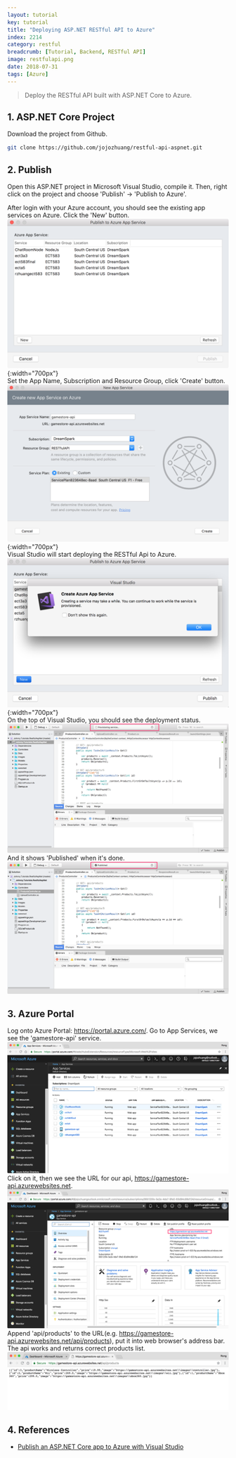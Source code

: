 ```yaml
---
layout: tutorial
key: tutorial
title: "Deploying ASP.NET RESTful API to Azure"
index: 2214
category: restful
breadcrumb: [Tutorial, Backend, RESTful API]
image: restfulapi.png
date: 2018-07-31
tags: [Azure]
---
```


> Deploy the RESTful API built with ASP.NET Core to Azure.

## 1. ASP.NET Core Project
Download the project from Github.
```sh
git clone https://github.com/jojozhuang/restful-api-aspnet.git
```

## 2. Publish
Open this ASP.NET project in Microsoft Visual Studio, compile it. Then, right click on the project and choose 'Publish' -> 'Publish to Azure'.

After login with your Azure account, you should see the existing app services on Azure. Click the 'New' button.
![image](/public/images/frontend/2214/app_services.png){:width="700px"}  
Set the App Name, Subscription and Resource Group, click 'Create' button.
![image](/public/images/frontend/2214/create.png){:width="700px"}  
Visual Studio will start deploying the RESTful Api to Azure.
![image](/public/images/frontend/2214/warn.png){:width="700px"}  
On the top of Visual Studio, you should see the deployment status.
![image](/public/images/frontend/2214/deploying.png)  
And it shows 'Published' when it's done.
![image](/public/images/frontend/2214/published.png)

## 3. Azure Portal
Log onto Azure Portal: https://portal.azure.com/. Go to App Services, we see the 'gamestore-api' service.
![image](/public/images/frontend/2214/gamestore_api.png)
Click on it, then we see the URL for our api, https://gamestore-api.azurewebsites.net.
![image](/public/images/frontend/2214/url.png)
Append 'api/products' to the URL(e.g. https://gamestore-api.azurewebsites.net/api/products), put it into web browser's address bar. The api works and returns correct products list.
![image](/public/images/frontend/2214/test.png)  

## 4. References
* [Publish an ASP.NET Core app to Azure with Visual Studio](https://docs.microsoft.com/en-us/aspnet/core/tutorials/publish-to-azure-webapp-using-vs?view=aspnetcore-2.1)
